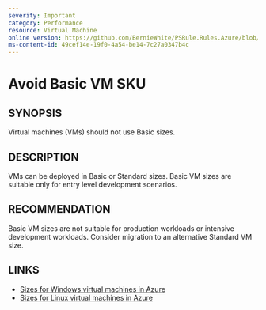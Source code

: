 ```yaml
---
severity: Important
category: Performance
resource: Virtual Machine
online version: https://github.com/BernieWhite/PSRule.Rules.Azure/blob/master/docs/rules/en/Azure.VM.BasicSku.md
ms-content-id: 49cef14e-19f0-4a54-be14-7c27a0347b4c
---
```


# Avoid Basic VM SKU

## SYNOPSIS

Virtual machines (VMs) should not use Basic sizes.

## DESCRIPTION

VMs can be deployed in Basic or Standard sizes.
Basic VM sizes are suitable only for entry level development scenarios.

## RECOMMENDATION

Basic VM sizes are not suitable for production workloads or intensive development workloads.
Consider migration to an alternative Standard VM size.

## LINKS

- [Sizes for Windows virtual machines in Azure](https://docs.microsoft.com/en-us/azure/virtual-machines/windows/sizes)
- [Sizes for Linux virtual machines in Azure](https://docs.microsoft.com/en-us/azure/virtual-machines/linux/sizes)

